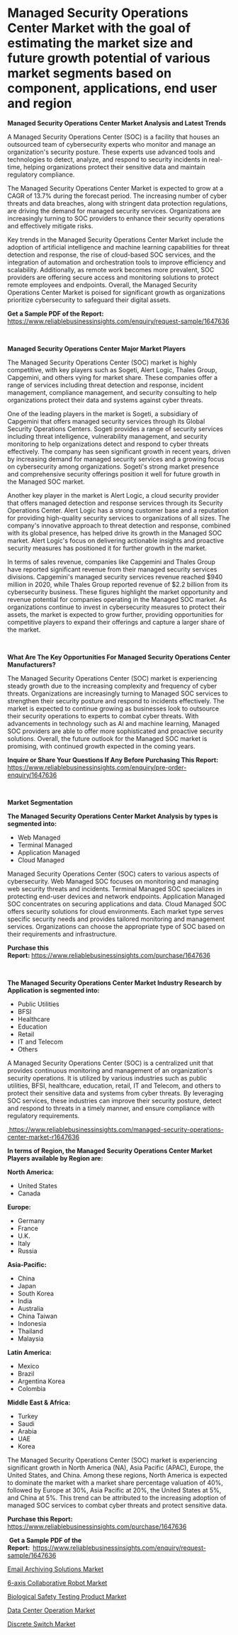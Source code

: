 <p><h1>Managed Security Operations Center Market with the goal of estimating the market size and future growth potential of various market segments based on component, applications, end user and region</h1></p><p><strong>Managed Security Operations Center Market Analysis and Latest Trends</strong></p>
<p><p>A Managed Security Operations Center (SOC) is a facility that houses an outsourced team of cybersecurity experts who monitor and manage an organization's security posture. These experts use advanced tools and technologies to detect, analyze, and respond to security incidents in real-time, helping organizations protect their sensitive data and maintain regulatory compliance.</p><p>The Managed Security Operations Center Market is expected to grow at a CAGR of 13.7% during the forecast period. The increasing number of cyber threats and data breaches, along with stringent data protection regulations, are driving the demand for managed security services. Organizations are increasingly turning to SOC providers to enhance their security operations and effectively mitigate risks.</p><p>Key trends in the Managed Security Operations Center Market include the adoption of artificial intelligence and machine learning capabilities for threat detection and response, the rise of cloud-based SOC services, and the integration of automation and orchestration tools to improve efficiency and scalability. Additionally, as remote work becomes more prevalent, SOC providers are offering secure access and monitoring solutions to protect remote employees and endpoints. Overall, the Managed Security Operations Center Market is poised for significant growth as organizations prioritize cybersecurity to safeguard their digital assets.</p></p>
<p><strong>Get a Sample PDF of the Report:&nbsp;</strong> <a href="https://www.reliablebusinessinsights.com/enquiry/request-sample/1647636">https://www.reliablebusinessinsights.com/enquiry/request-sample/1647636</a></p>
<p>&nbsp;</p>
<p><strong>Managed Security Operations Center Major Market Players</strong></p>
<p><p>The Managed Security Operations Center (SOC) market is highly competitive, with key players such as Sogeti, Alert Logic, Thales Group, Capgemini, and others vying for market share. These companies offer a range of services including threat detection and response, incident management, compliance management, and security consulting to help organizations protect their data and systems against cyber threats.</p><p>One of the leading players in the market is Sogeti, a subsidiary of Capgemini that offers managed security services through its Global Security Operations Centers. Sogeti provides a range of security services including threat intelligence, vulnerability management, and security monitoring to help organizations detect and respond to cyber threats effectively. The company has seen significant growth in recent years, driven by increasing demand for managed security services and a growing focus on cybersecurity among organizations. Sogeti's strong market presence and comprehensive security offerings position it well for future growth in the Managed SOC market.</p><p>Another key player in the market is Alert Logic, a cloud security provider that offers managed detection and response services through its Security Operations Center. Alert Logic has a strong customer base and a reputation for providing high-quality security services to organizations of all sizes. The company's innovative approach to threat detection and response, combined with its global presence, has helped drive its growth in the Managed SOC market. Alert Logic's focus on delivering actionable insights and proactive security measures has positioned it for further growth in the market.</p><p>In terms of sales revenue, companies like Capgemini and Thales Group have reported significant revenue from their managed security services divisions. Capgemini's managed security services revenue reached $940 million in 2020, while Thales Group reported revenue of $2.2 billion from its cybersecurity business. These figures highlight the market opportunity and revenue potential for companies operating in the Managed SOC market. As organizations continue to invest in cybersecurity measures to protect their assets, the market is expected to grow further, providing opportunities for competitive players to expand their offerings and capture a larger share of the market.</p></p>
<p>&nbsp;</p>
<p><strong>What Are The Key Opportunities For Managed Security Operations Center Manufacturers?</strong></p>
<p><p>The Managed Security Operations Center (SOC) market is experiencing steady growth due to the increasing complexity and frequency of cyber threats. Organizations are increasingly turning to Managed SOC services to strengthen their security posture and respond to incidents effectively. The market is expected to continue growing as businesses look to outsource their security operations to experts to combat cyber threats. With advancements in technology such as AI and machine learning, Managed SOC providers are able to offer more sophisticated and proactive security solutions. Overall, the future outlook for the Managed SOC market is promising, with continued growth expected in the coming years.</p></p>
<p><strong>Inquire or Share Your Questions If Any Before Purchasing This Report:</strong> <a href="https://www.reliablebusinessinsights.com/enquiry/pre-order-enquiry/1647636">https://www.reliablebusinessinsights.com/enquiry/pre-order-enquiry/1647636</a></p>
<p>&nbsp;</p>
<p><strong>Market Segmentation</strong></p>
<p><strong>The Managed Security Operations Center Market Analysis by types is segmented into:</strong></p>
<p><ul><li>Web Managed</li><li>Terminal Managed</li><li>Application Managed</li><li>Cloud Managed</li></ul></p>
<p><p>Managed Security Operations Center (SOC) caters to various aspects of cybersecurity. Web Managed SOC focuses on monitoring and managing web security threats and incidents. Terminal Managed SOC specializes in protecting end-user devices and network endpoints. Application Managed SOC concentrates on securing applications and data. Cloud Managed SOC offers security solutions for cloud environments. Each market type serves specific security needs and provides tailored monitoring and management services. Organizations can choose the appropriate type of SOC based on their requirements and infrastructure.</p></p>
<p><strong>Purchase this Report:&nbsp;</strong><a href="https://www.reliablebusinessinsights.com/purchase/1647636">https://www.reliablebusinessinsights.com/purchase/1647636</a></p>
<p>&nbsp;</p>
<p><strong>The Managed Security Operations Center Market Industry Research by Application is segmented into:</strong></p>
<p><ul><li>Public Utilities</li><li>BFSI</li><li>Healthcare</li><li>Education</li><li>Retail</li><li>IT and Telecom</li><li>Others</li></ul></p>
<p><p>A Managed Security Operations Center (SOC) is a centralized unit that provides continuous monitoring and management of an organization's security operations. It is utilized by various industries such as public utilities, BFSI, healthcare, education, retail, IT and Telecom, and others to protect their sensitive data and systems from cyber threats. By leveraging SOC services, these industries can improve their security posture, detect and respond to threats in a timely manner, and ensure compliance with regulatory requirements.</p></p>
<p><a href="https://www.reliablebusinessinsights.com/managed-security-operations-center-market-r1647636">&nbsp;https://www.reliablebusinessinsights.com/managed-security-operations-center-market-r1647636</a></p>
<p><strong>In terms of Region, the Managed Security Operations Center Market Players available by Region are:</strong></p>
<p>
    <p> <strong> North America: </strong>
        <ul>
            <li>United States</li>
            <li>Canada</li>
        </ul>
        </p> 
    <p> <strong> Europe: </strong>
        <ul>
            <li>Germany</li>
            <li>France</li>
            <li>U.K.</li>
            <li>Italy</li>
            <li>Russia</li>
        </ul>
        </p> 
    <p> <strong> Asia-Pacific: </strong>
        <ul>
            <li>China</li>
            <li>Japan</li>
            <li>South Korea</li>
            <li>India</li>
            <li>Australia</li>
            <li>China Taiwan</li>
            <li>Indonesia</li>
            <li>Thailand</li>
            <li>Malaysia</li>
        </ul>
        </p> 
    <p> <strong> Latin America: </strong>
        <ul>
            <li>Mexico</li>
            <li>Brazil</li>
            <li>Argentina Korea</li>
            <li>Colombia</li>
        </ul>
        </p> 
    <p> <strong> Middle East & Africa: </strong>
        <ul>
            <li>Turkey</li>
            <li>Saudi</li>
            <li>Arabia</li>
            <li>UAE</li>
            <li>Korea</li>
        </ul>
    </p>
    </p>
<p><p>The Managed Security Operations Center (SOC) market is experiencing significant growth in North America (NA), Asia Pacific (APAC), Europe, the United States, and China. Among these regions, North America is expected to dominate the market with a market share percentage valuation of 40%, followed by Europe at 30%, Asia Pacific at 20%, the United States at 5%, and China at 5%. This trend can be attributed to the increasing adoption of managed SOC services to combat cyber threats and protect sensitive data.</p></p>
<p><strong>Purchase this Report: </strong><a href="https://www.reliablebusinessinsights.com/purchase/1647636">https://www.reliablebusinessinsights.com/purchase/1647636</a></p>
<p>&nbsp;<strong>Get a Sample PDF of the Report:&nbsp;&nbsp;</strong><a href="https://www.reliablebusinessinsights.com/enquiry/request-sample/1647636">https://www.reliablebusinessinsights.com/enquiry/request-sample/1647636</a></p>
<p><strong></strong></p>
<p><p><a href="https://github.com/sydneyHaley871/Market-Research-Report-List-1/blob/main/email-archiving-solutions-market.md">Email Archiving Solutions Market</a></p><p><a href="https://www.linkedin.com/pulse/6-axis-collaborative-robot-market-industry-trends-forecast-period-in9mf">6-axis Collaborative Robot Market</a></p><p><a href="https://www.linkedin.com/pulse/biological-safety-testing-product-market-analysis-report-global-1yuuf">Biological Safety Testing Product Market</a></p><p><a href="https://github.com/seamusocallaghan/Market-Research-Report-List-1/blob/main/data-center-operation-market.md">Data Center Operation Market</a></p><p><a href="https://medium.com/@merlrolfson/discrete-switch-market-size-is-growing-at-cagr-of-11-this-report-covers-analysis-by-market-17d22106a428">Discrete Switch Market</a></p></p>